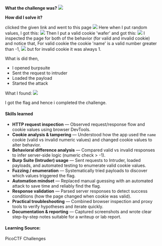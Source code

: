 **What the challenge was?**
![](../../../screenshots/Pasted%20image%2020250930172146.png)

**How did I solve it?**

clicked the given link and went to this page 
![](../../../screenshots/Pasted%20image%2020250930172622.png)
Here when I put random values, I got this:
![](../../../screenshots/Pasted%20image%2020250930172731.png)
Then I put a valid cookie 'wafer' and got this:
![](../../../screenshots/Pasted%20image%2020250930172823.png)
I inspected the page for both of the behavior (for valid and invalid cookie) and notice that,
For valid cookie the cookie 'name' is a valid number greater than -1,
![](../../../screenshots/Pasted%20image%2020250930173155.png)
but for invalid cookie it was always 1.

What is did then,
- I opened burpsuite
- Sent the request to intruder
- Loaded the payload
- Started the attack

What I found:
![](../../../screenshots/Pasted%20image%2020250930173635.png)

I got the flag and hence i completed the challenge.

#### Skills learned

- **HTTP request inspection** — Observed request/response flow and cookie values using browser DevTools.
- **Cookie analysis & tampering** — Understood how the app used the `name` cookie (valid vs invalid numeric values) and changed cookie values to alter behavior.
- **Behavioral difference analysis** — Compared valid vs invalid responses to infer server-side logic (numeric check > -1).
- **Burp Suite (Intruder) usage** — Sent requests to Intruder, loaded payloads, and automated testing to enumerate valid cookie values.
- **Fuzzing / enumeration** — Systematically tried payloads to discover which values triggered the flag.
- **Automation mindset** — Replaced manual guessing with an automated attack to save time and reliably find the flag.
- **Response validation** — Parsed server responses to detect success conditions (how the page changed when cookie was valid).
- **Practical troubleshooting** — Combined browser inspection and proxy tools to verify hypotheses and iterate quickly.
- **Documentation & reporting** — Captured screenshots and wrote clear step-by-step notes suitable for a writeup or lab report.

#### Learning Source:
PicoCTF Challenges